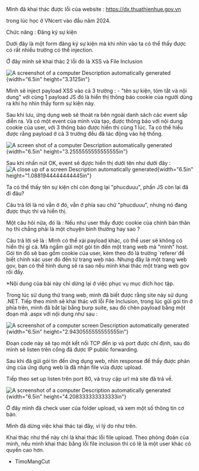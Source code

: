 Mình đã khai thác được lỗi của website : https://dx.thuathienhue.gov.vn

trong lúc học ở VNcert vào đầu năm 2024.

Chức năng : Đăng ký sự kiện

Dưới đây là một form đăng ký sự kiện mà khi nhìn vào ta có thể thấy được
có rất nhiều trường có thể injection.

Ở đây mình sẽ khai thác 2 lỗi đó là XSS và File Inclusion

![A screenshot of a computer Description automatically
generated](a_little_bit_of_hacking/image1.png){width="6.5in" height="3.3125in"}

Mình sẽ inject payload XSS vào cả 3 trường : - "tên sự kiện, tóm tắt và
nội dung" với cùng 1 payload JS đó là hiển thị thông báo cookie của
người dùng ra khi họ nhìn thấy form sự kiện này.

Sau khi lưu, ứng dụng web sẽ thoát ra bên ngoài danh sách các event sắp
diễn ra. Và có một event của mình vừa tạo, được thông báo với nội dung
cookie của user, với 3 thông báo được hiển thị cùng 1 lúc. Ta có thể
hiểu được rằng payload ở cả 3 trường đều đã tác động vào hệ thống.

![A screen shot of a computer Description automatically
generated](a_little_bit_of_hacking/image2.png){width="6.5in"
height="3.2555555555555555in"}

Sau khi nhấn nút OK, event sẽ đựợc hiển thị dưới tên như dưới đây :  
![A close up of a screen Description automatically
generated](a_little_bit_of_hacking/image3.png){width="6.5in"
height="1.0881944444444445in"}

Ta có thể thấy tên sự kiện chỉ còn đọng lại "phucduuu", phần JS còn lại
đã đi đâu?

Câu trả lời là nó vẫn ở đó, vẫn ở phía sau chữ "phucduuu", nhưng nó đang
được thực thi và hiển thị.

Một câu hỏi nữa, đó là : Nếu như user thấy được cookie của chính bản
thân họ thì chẳng phải là một chuyện bình thường hay sao ?

Câu trả lời sẽ là : Mình có thể xài payload khác, có thể user sẽ không
có hiển thị gì cả. Mà ngầm gửi một gói tin đến một trang web mà "mình"
host. Gói tin đó sẽ bao gồm cookie của user, kèm theo đó là trường
\`referer\`để biết chính xác user đó đến từ trang web nào. Nhưng đây là
một trang web gov, bạn có thể hình dung sẽ ra sao nếu mình khai thác một
trang web gov rồi đấy.

\*Nội dung của bài này chỉ dừng lại ở việc phục vụ mục đích học tập.

Trong lúc sử dụng thử trang web, mình đã biết được rằng site này sử dụng
.NET. Tiếp theo mình sẽ khai thác với lỗi File Inclusion, trong lúc gửi
gói tin ở phía trên, mình đã bắt lại bằng burp suite, sau đó chèn
payload bằng một đoạn mã .aspx với nội dung như sau :

![A screenshot of a computer screen Description automatically
generated](a_little_bit_of_hacking/image4.png){width="6.5in"
height="2.9430555555555555in"}

Đoạn code này sẽ tạo một kết nối TCP đến ip và port được chỉ định, sau
đó mình sẽ listen trên cổng đã được IP public forwarding.

Sau khi đã gửi gói tin đến ứng dụng web, nhìn response để thấy được phản
ứng của ứng dụng web là đã nhận file vừa được upload.

Tiếp theo set up listen trên port 80, và truy cập url mà site đã trả về.

![A screenshot of a computer Description automatically
generated](a_little_bit_of_hacking/image5.png){width="6.5in" height="4.208333333333333in"}

Ở đây mình đã check user của folder upload, và xem một số thông tin cơ
bản.

Mình đã dừng việc khai thác tại đây, vì lý do như trên.

Khai thác như thế này chỉ là khai thác lỗi file upload. Theo phỏng đoán
của mình, nếu mình khai thác bằng lỗi file inclusion thì có lẽ là một
user khác có quyền cao hơn.

- TimoMangCut
